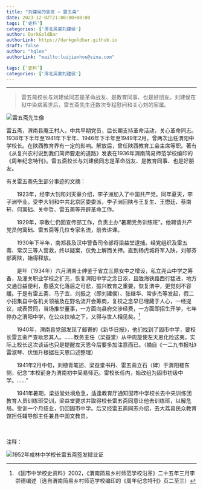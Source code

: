```yaml
---
title: "刘建侯的挚友 — 雷五斋"
date: 2023-12-02T21:00:00+08:00
tags: ['史料']
categories: ['渭北英豪刘建侯']
author: DarkGoldBar
authorLink: https://darkgoldbar.github.io
draft: false
author: "hqlee"
authorLink: "mailto:luijianhou@sina.com"

tags: [‘史料’]
categories: ['渭北英豪刘建侯']
---
```

---
>雷五斋校长与刘建侯同志是革命战友、是教育同事、也是好朋友。刘建侯在狱中染病离世后，雷五斋先生还数次专程慰问和关心刘的家属。


![雷五斋先生像](/images/ljh/雷五斋先生.jpg "雷五斋校长是刘建侯同志的革命挚友")


雷五斋，渭南县庵王村人，中共早期党员，后长期支持革命活动，关心革命同志。1938年下半年至1941年下半年、1946年下半年至1949年2月，曾两次出任渭阳中学校长。在陕西教育界有一定的影响。解放后，曾任陕西教育工会主席等职。著有《从复兴农村说到我们简师要走的道路》发表在1936年渭南简易师范学校编印的《周年纪念特刊》。雷五斋校长与刘建侯同志是革命战友、是教育同事、也是好朋友。


有关雷五斋先生部分事迹的文摘：

　　1923年，经李大钊和刘天章介绍，李子洲加入了中国共产党。同年夏天，李子洲毕业。受李大钊和中共北京区委委派，李子洲回陕与王复生、王懋廷、蔡南轩、何寓础、关中哲、雷五斋等开辟革命工作。


　　1929年，李敷仁仍回宣传部工作，负责主办“暑期党务训练班”。他聘请共产党员何寓础、雷五斋等几位专家名流，前去讲课。

　　1930年下半年，南郑县及汉中警备司令部将梁益堂逮捕。经党组织及雷五斋、常汉三等人营救，终以疑案，仅免上解而关押。直到杨虎城将军入陕，刘郁芬部离陕，始得释放。


　　是年（1934年）六月渭南士绅鉴于省立三原女中之增设，私立尧山中学之筹备，及潼关职业学校之扩充，恢复渭阳中学之念日浓，且陇海铁路西行猛进，地方交通日益便利，愈感文化落后之可悲，振兴教育之重要，恢复渭中，更觉刻不容缓。于是有雷五斋、马子宜、刘振之（即刘建侯）、张继华、常步杰等发起，假二小招集县中各机关领袖及在野名流开会筹商，复校之念早已埋藏于人心，一经提议，咸表赞同，当场推举董事，一方面向县府交涉经费，一方面即招生开学，七年停办之渭阳中学，在公众扶植之下，又得与世人相见矣。[^1]


　　1940年，渭南县党部发现了邮寄的《新华日报》，他们找到了固市中学，要校长雷五斋严查耿忠其人。……教务主任（梁益堂）从中周旋使左天恩化险这夷。实际上校长这次谈话也只是提醒左天恩今后要多加注意而已。（摘自《一二九书报社》雷淑琴、伏恒升根据左天恩口述整理）


　　1941年2月中旬，刘植青笔述、梁益堂书丹、雷五斋立石（碑）于渭阳楼东侧，纪念“本校前身为渭南初中简易师范。雷校长任内，始改组为固市初级中学。……”

　　1941年暑期，梁益堂处境危急，适逢教育厅通知固市中学校长去中央训练团教育人员训练班受训，梁益堂要求并取得校长雷五斋同意让他去训练班，以解危局。受训一个月结业，仍回固市中学。后又经雷五斋同志介绍，去大荔县民众教育馆担任辅导部主任兼县中国文教员。


　　

注释：

[^1]: 《固市中学校史资料》2002，《渭南简易乡村师范学校沿革》二十五年三月李崇德编述（选自渭南简易乡村师范学校编印的《周年纪念特刊》页二至三）





![1952年咸林中学校长雷五斋签发肄业证](/images/ljh/校长雷五斋签发肄业证.jpg "1952年的一张华县咸林中学肄业证明书，校长雷五斋签章 ")